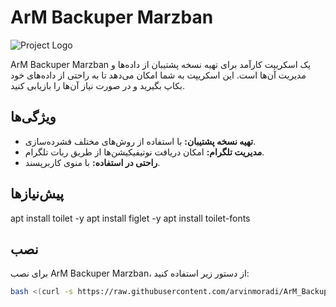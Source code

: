 # ArM Backuper Marzban

![Project Logo](https://raw.githubusercontent.com/arvinmoradi/ArM_Backuper_Marzban/main/image.png) <!-- تصویر لوگو -->

ArM Backuper Marzban یک اسکریپت کارآمد برای تهیه نسخه پشتیبان از داده‌ها و مدیریت آن‌ها است. این اسکریپت به شما امکان می‌دهد تا به راحتی از داده‌های خود بکاپ بگیرید و در صورت نیاز آن‌ها را بازیابی کنید.

## ویژگی‌ها

- **تهیه نسخه پشتیبان:** با استفاده از روش‌های مختلف فشرده‌سازی.
- **مدیریت تلگرام:** امکان دریافت نوتیفیکیشن‌ها از طریق ربات تلگرام.
- **راحتی در استفاده:** با منوی کاربرپسند.

## پیش‌نیازها

apt install toilet -y
apt install figlet -y
apt install toilet-fonts
## نصب

برای نصب ArM Backuper Marzban، از دستور زیر استفاده کنید:

```bash
bash <(curl -s https://raw.githubusercontent.com/arvinmoradi/ArM_Backuper_Marzban/main/install.sh)
